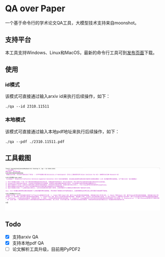 # QA over Paper

一个基于命令行的学术论文QA工具，大模型技术支持来自moonshot。

## 支持平台 

本工具支持Windows、Linux和MacOS，最新的命令行工具可到[发布页面](https://github.com/mcgrady20150318/qa/releases/tag/v0.1.7)下载。

## 使用

### id模式

该模式可直接通过输入arxiv id来执行后续操作，如下：

`./qa --id 2310.11511`

### 本地模式

该模式可直接通过输入本地pdf地址来执行后续操作，如下：

`./qa --pdf ./2310.11511.pdf`

## 工具截图

![demo](./assets/demo.png)

## Todo

- [x] 支持arxiv QA
- [x] 支持本地pdf QA
- [ ] 论文解析工具升级，目前用PyPDF2